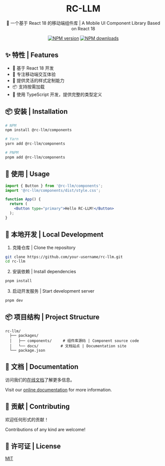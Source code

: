 <div align="center">

# RC-LLM

🚀 一个基于 React 18 的移动端组件库 | A Mobile UI Component Library Based on React 18

[![NPM version](https://img.shields.io/npm/v/@rc-llm/components.svg?style=flat)](https://npmjs.org/package/@rc-llm/components)
[![NPM downloads](https://img.shields.io/npm/dm/@rc-llm/components.svg?style=flat)](https://npmjs.org/package/@rc-llm/components)

</div>

## ✨ 特性 | Features

- 🚀 基于 React 18 开发
- 📱 专注移动端交互体验
- 🎨 提供灵活的样式定制能力
- 📦 支持按需加载
- 🔧 使用 TypeScript 开发，提供完整的类型定义

## 📦 安装 | Installation

```bash
# NPM
npm install @rc-llm/components

# Yarn
yarn add @rc-llm/components

# PNPM
pnpm add @rc-llm/components
```

## 🔨 使用 | Usage

```jsx
import { Button } from '@rc-llm/components';
import '@rc-llm/components/dist/style.css';

function App() {
  return (
    <Button type="primary">Hello RC-LLM!</Button>
  );
}
```

## 🔨 本地开发 | Local Development

1. 克隆仓库 | Clone the repository
```bash
git clone https://github.com/your-username/rc-llm.git
cd rc-llm
```

2. 安装依赖 | Install dependencies
```bash
pnpm install
```

3. 启动开发服务 | Start development server
```bash
pnpm dev
```

## 📦 项目结构 | Project Structure

```
rc-llm/
  ├── packages/
  │   ├── components/     # 组件库源码 | Component source code
  │   └── docs/          # 文档站点 | Documentation site
  └── package.json
```

## 📝 文档 | Documentation

访问我们的[在线文档](https://flybycan.github.io/rc-llm)了解更多信息。

Visit our [online documentation](https://flybycan.github.io/rc-llm) for more information.

## 🤝 贡献 | Contributing

欢迎任何形式的贡献！

Contributions of any kind are welcome!

## 📄 许可证 | License

[MIT](./LICENSE)